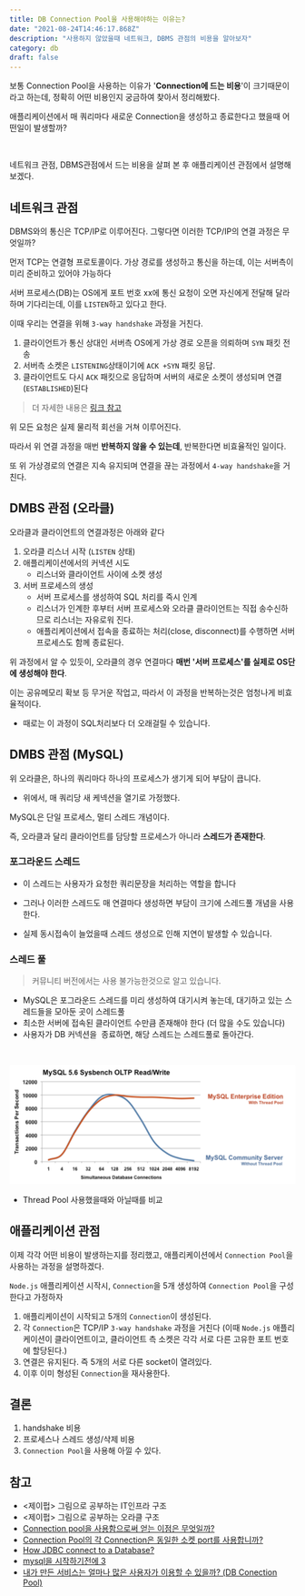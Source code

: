 ```yaml
---
title: DB Connection Pool을 사용해야하는 이유는?
date: "2021-08-24T14:46:17.868Z"
description: "사용하지 않았을때 네트워크, DBMS 관점의 비용을 알아보자"
category: db
draft: false
---
```


보통 Connection Pool을 사용하는 이유가 '**Connection에 드는 비용**'이 크기때문이라고 하는데, 정확히 어떤 비용인지 궁금하여 찾아서 정리해봤다.

애플리케이션에서 매 쿼리마다 새로운 Connection을 생성하고 종료한다고 했을때 어떤일이 발생할까?

<br/>

네트워크 관점, DBMS관점에서 드는 비용을 살펴 본 후 애플리케이션 관점에서 설명해보겠다.


## 네트워크 관점

DBMS와의 통신은 TCP/IP로 이루어진다. 그렇다면 이러한 TCP/IP의 연결 과정은 무엇일까?

먼저 TCP는 연결형 프로토콜이다. 가상 경로를 생성하고 통신을 하는데, 이는 서버측이 미리 준비하고 있어야 가능하다

서버 프로세스(DB)는 OS에게 포트 번호 xx에 통신 요청이 오면 자신에게 전달해 달라하며 기다리는데, 이를 `LISTEN`하고 있다고 한다.

이때 우리는 연결을 위해 `3-way handshake` 과정을 거친다.

1. 클라이언트가 통신 상대인 서버측 OS에게 가상 경로 오픈을 의뢰하며 `SYN` 패킷 전송
2. 서버측 소켓은 `LISTENING`상태이기에 `ACK +SYN` 패킷 응답.
3. 클라이언트도 다시 `ACK`  패킷으로 응답하며 서버의 새로운 소켓이 생성되며 연결(`ESTABLISHED`)된다

> 더 자세한 내용은 [링크 참고](/network/3-way-handshake-with-c)

위 모든 요청은 실제 물리적 회선을 거쳐 이루어진다.

따라서 위 연결 과정을 매번 **반복하지 않을 수 있는데**, 반복한다면 비효율적인 일이다.

또 위 가상경로의 연결은 지속 유지되며 연결을 끊는 과정에서 `4-way handshake`을 거친다.

## DMBS 관점 (오라클)

오라클과 클라이언트의 연결과정은 아래와 같다

1. 오라클 리스너 시작 (`LISTEN` 상태)
2. 애플리케이션에서의 커넥션 시도
	- 리스너와 클라이언트 사이에 소켓 생성
3. 서버 프로세스의 생성
	- 서버 프로세스를 생성하여 SQL 처리를 즉시 인계
	- 리스너가 인계한 후부터 서버 프로세스와 오라클 클라이언트는 직접 송수신하므로 리스너는 자유로워 진다.
	-  애플리케이션에서 접속을 종료하는 처리(close, disconnect)를 수행하면 서버 프로세스도 함께 종료된다.

위 과정에서 알 수 있듯이, 오라클의 경우 연결마다 **매번 '서버 프로세스'를 실제로 OS단에 생성해야 한다**.

이는 공유메모리 확보 등 무거운 작업고, 따라서 이 과정을 반복하는것은 엄청나게 비효율적이다.
- 때로는 이 과정이 SQL처리보다 더 오래걸릴 수 있습니다.

## DMBS 관점 (MySQL)

위 오라클은, 하나의 쿼리마다 하나의 프로세스가 생기게 되어 부담이 큽니다.
- 위에서, 매 쿼리당 새 케넥션을 열기로 가정했다.

MySQL은 단일 프로세스, 멀티 스레드 개념이다.

즉, 오라클과 달리 클라이언트를 담당할 프로세스가 아니라 **스레드가 존재한다**.

### 포그라운드 스레드

- 이 스레드는 사용자가 요청한 쿼리문장을 처리하는 역할을 합니다 

- 그러나 이러한 스레드도 매 연결마다 생성하면 부담이 크기에 스레드풀 개념을 사용한다.
- 실제 동시접속이 늘었을때 스레드 생성으로 인해 지연이 발생할 수 있습니다.


### 스레드 풀

> 커뮤니티 버전에서는 사용 불가능한것으로 알고 있습니다.

- MySQL은 포그라운드 스레드를 미리 생성하여 대기시켜 놓는데, 대기하고 있는 스레드들을 모아둔 곳이 스레드풀
- 최소한 서버에 접속된 클라이언트 수만큼 존재해야 한다 (더 많을 수도 있습니다)
- 사용자가 DB 커넥션을  종료하면, 해당 스레드는 스레드풀로 돌아간다.

<br/>

![MySQL](./mysql.png) 

- Thread Pool 사용했을때와 아닐때를 비교

## 애플리케이션 관점

이제 각각 어떤 비용이 발생하는지를 정리했고, 애플리케이션에서 `Connection Pool`을 사용하는 과정을 설명하겠다. 

`Node.js` 애플리케이션 시작시, `Connection`을 5개 생성하여 `Connection Pool`을 구성한다고 가정하자

1. 애플리케이션이 시작되고 5개의 `Connection`이 생성된다.
2. 각 `Connection`은 TCP/IP `3-way handshake` 과정을 거친다 (이때 `Node.js` 애플리케이션이 클라이언트이고, 클라이언트 측 소켓은 각각 서로 다른 고유한 포트 번호에 할당된다.)
3. 연결은 유지된다. 즉 5개의 서로 다른 socket이 열려있다.
4. 이후 이미 형성된 `Connection`을 재사용한다.


## 결론

1. handshake 비용
2. 프로세스나 스레드 생성/삭제 비용
3. `Connection Pool`을 사용해 아낄 수 있다.

## 참고
- <제이펍> 그림으로 공부하는 IT인프라 구조
- <제이펍> 그림으로 공부하는 오라클 구조
- [Connection pool을 사용함으로써 얻는 이점은 무엇일까?](https://1-7171771.tistory.com/119)
- [Connection Pool의 각 Connection은 동일한 소켓 port를 사용합니까?](https://stackoverflow.com/questions/18653591/do-each-connection-in-connection-pool-use-the-same-socket-port)
- [How JDBC connect to a Database?](https://programmingsharing.com/why-connection-pool-is-fast-5e91fd3a0ae)
- [mysql을 시작하기전에 3](https://dung-beetle.tistory.com/68)
- [내가 만든 서비스는 얼마나 많은 사용자가 이용할 수 있을까? (DB Conection Pool)](https://hyuntaeknote.tistory.com/12)